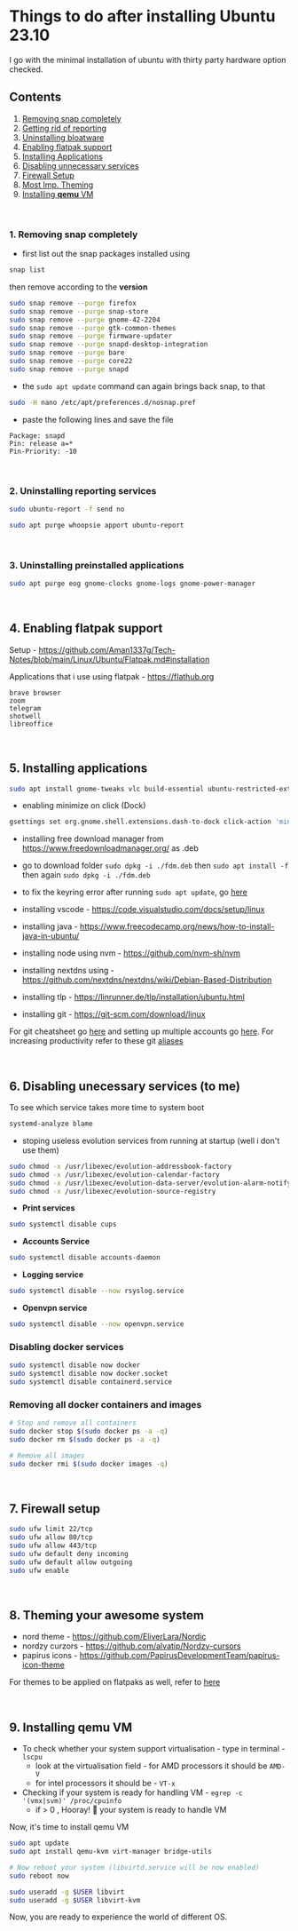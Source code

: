 # Things to do after installing Ubuntu 23.10

I go with the minimal installation of ubuntu with thirty party hardware option checked.

## Contents

1. [Removing snap completely](#1-removing-snap-completely)
2. [Getting rid of reporting](#2-uninstalling-reporting-services)
3. [Uninstalling bloatware](#3-uninstalling-applications-preinstalled)
4. [Enabling flatpak support](#4-enabling-flatpak-support)
5. [Installing Applications](#5-installing-applications)
6. [Disabling unnecessary services](#6-disabling-unecessary-services-to-me)
7. [Firewall Setup](#7-firewall-setup)
8. [Most Imp. Theming](#8-theming-your-awesome-system)
9. [Installing **qemu** VM](#9-installing-qemu-vm)

<br>

### 1. Removing snap completely

- first list out the snap packages installed using 
```bash
snap list
```
then remove according to the **version**
```bash
sudo snap remove --purge firefox
sudo snap remove --purge snap-store
sudo snap remove --purge gnome-42-2204
sudo snap remove --purge gtk-common-themes
sudo snap remove --purge firmware-updater
sudo snap remove --purge snapd-desktop-integration
sudo snap remove --purge bare
sudo snap remove --purge core22
sudo snap remove --purge snapd
```

- the `sudo apt update` command can again brings back snap, to that
```bash
sudo -H nano /etc/apt/preferences.d/nosnap.pref
```

- paste the following lines and save the file
```
Package: snapd
Pin: release a=*
Pin-Priority: -10
```
<br>

### 2. Uninstalling reporting services

```bash
sudo ubuntu-report -f send no
```
```bash
sudo apt purge whoopsie apport ubuntu-report
```
<br>

### 3. Uninstalling preinstalled applications

```bash
sudo apt purge eog gnome-clocks gnome-logs gnome-power-manager
```
<br>

## 4. Enabling flatpak support

Setup - https://github.com/Aman1337g/Tech-Notes/blob/main/Linux/Ubuntu/Flatpak.md#installation

Applications that i use using flatpak - https://flathub.org
```
brave browser
zoom 
telegram
shotwell
libreoffice
```
<br>

## 5. Installing applications

```bash 
sudo apt install gnome-tweaks vlc build-essential ubuntu-restricted-extras
```

- enabling minimize on click (Dock)
```bash
gsettings set org.gnome.shell.extensions.dash-to-dock click-action 'minimize'
```

- installing free download manager from https://www.freedownloadmanager.org/ as .deb
- go to download folder `sudo dpkg -i ./fdm.deb` then `sudo apt install -f` then again `sudo dpkg -i ./fdm.deb`
- to fix the keyring error after running `sudo apt update`, go [here](https://itsfoss.com/key-is-stored-in-legacy-trusted-gpg/)

- installing vscode - https://code.visualstudio.com/docs/setup/linux
- installing java - https://www.freecodecamp.org/news/how-to-install-java-in-ubuntu/
- installing node using nvm - https://github.com/nvm-sh/nvm
- installing nextdns using - https://github.com/nextdns/nextdns/wiki/Debian-Based-Distribution
- installing tlp - https://linrunner.de/tlp/installation/ubuntu.html
- installing git - https://git-scm.com/download/linux

For git cheatsheet go [here](https://github.com/aman1337g/git-cheatsheet) and setting up multiple accounts go [here](https://github.com/aman1337g/git-cheatsheet#configuring-git-for-a-second-github-account). For increasing productivity refer to these git [aliases](https://github.com/Aman1337g/Git-Cheatsheet#list-of-some-aliases-i-use-myself--edit-using-git-config---global---edit) 

<br>

## 6. Disabling unecessary services (to me)

To see which service takes more time to system boot

```bash
systemd-analyze blame
```

- stoping useless evolution services from running at startup (well i don't use them)
```bash
sudo chmod -x /usr/libexec/evolution-addressbook-factory
sudo chmod -x /usr/libexec/evolution-calendar-factory
sudo chmod -x /usr/libexec/evolution-data-server/evolution-alarm-notify
sudo chmod -x /usr/libexec/evolution-source-registry
```

- **Print services**
```bash 
sudo systemctl disable cups
```

- **Accounts Service**
```bash
sudo systemctl disable accounts-daemon
```

- **Logging service**
```bash
sudo systemctl disable --now rsyslog.service
```

- **Openvpn service**
```bash
sudo systemctl disable --now openvpn.service
```

### Disabling docker services
```bash
sudo systemctl disable now docker
sudo systemctl disable now docker.socket
sudo systemctl disable containerd.service
```

### Removing all docker containers and images
```bash
# Stop and remove all containers
sudo docker stop $(sudo docker ps -a -q)
sudo docker rm $(sudo docker ps -a -q)

# Remove all images
sudo docker rmi $(sudo docker images -q)
```
<br>

## 7. Firewall setup

```bash
sudo ufw limit 22/tcp  
sudo ufw allow 80/tcp  
sudo ufw allow 443/tcp  
sudo ufw default deny incoming  
sudo ufw default allow outgoing
sudo ufw enable
```
<br>

## 8. Theming your awesome system

- nord theme - https://github.com/EliverLara/Nordic
- nordzy curzors - https://github.com/alvatip/Nordzy-cursors
- papirus icons - https://github.com/PapirusDevelopmentTeam/papirus-icon-theme

For themes to be applied on flatpaks as well, refer to [here](https://itsfoss.com/flatpak-app-apply-theme/)

<br>

## 9. Installing **qemu** VM

- To check whether your system support virtualisation - type in terminal - `lscpu`
    - look at the virtualisation field - for AMD processors it should be `AMD-V`
    - for intel processors it should be - `VT-x`
- Checking if your system is ready for handling VM - `egrep -c '(vmx|svm)' /proc/cpuinfo`
    - if > 0 , Hooray! 🎉 your system is ready to handle VM

Now, it's time to install qemu VM

```bash
sudo apt update
sudo apt install qemu-kvm virt-manager bridge-utils

# Now reboot your system (libvirtd.service will be now enabled)
sudo reboot now

sudo useradd -g $USER libvirt
sudo useradd -g $USER libvirt-kvm
```

Now, you are ready to experience the world of different OS.
